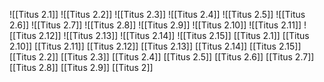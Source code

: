 ![[Titus 2.1]]
![[Titus 2.2]]
![[Titus 2.3]]
![[Titus 2.4]]
![[Titus 2.5]]
![[Titus 2.6]]
![[Titus 2.7]]
![[Titus 2.8]]
![[Titus 2.9]]
![[Titus 2.10]]
![[Titus 2.11]]
![[Titus 2.12]]
![[Titus 2.13]]
![[Titus 2.14]]
![[Titus 2.15]]
[[Titus 2.1]]
[[Titus 2.10]]
[[Titus 2.11]]
[[Titus 2.12]]
[[Titus 2.13]]
[[Titus 2.14]]
[[Titus 2.15]]
[[Titus 2.2]]
[[Titus 2.3]]
[[Titus 2.4]]
[[Titus 2.5]]
[[Titus 2.6]]
[[Titus 2.7]]
[[Titus 2.8]]
[[Titus 2.9]]
[[Titus 2]]
